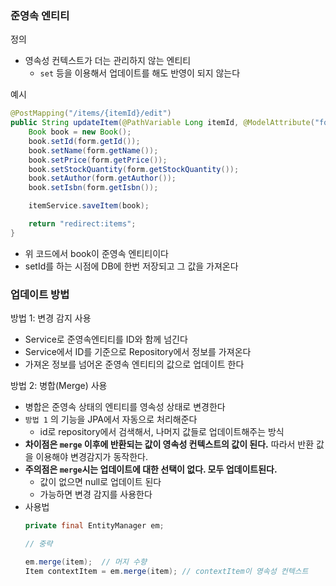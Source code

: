 ### 준영속 엔티티
정의
- 영속성 컨텍스트가 더는 관리하지 않는 엔티티
   - `set` 등을 이용해서 업데이트를 해도 반영이 되지 않는다

예시
~~~java
@PostMapping("/items/{itemId}/edit")
public String updateItem(@PathVariable Long itemId, @ModelAttribute("form") BookForm form) {
    Book book = new Book();
    book.setId(form.getId());
    book.setName(form.getName());
    book.setPrice(form.getPrice());
    book.setStockQuantity(form.getStockQuantity());
    book.setAuthor(form.getAuthor());
    book.setIsbn(form.getIsbn());

    itemService.saveItem(book);

    return "redirect:items";
}
~~~
- 위 코드에서 book이 준영속 엔티티이다
- setId를 하는 시점에 DB에 한번 저장되고 그 값을 가져온다


### 업데이트 방법
방법 1: 변경 감지 사용
- Service로 준영속엔티티를 ID와 함께 넘긴다
- Service에서 ID를 기준으로 Repository에서 정보를 가져온다
- 가져온 정보를 넘어온 준영속 엔티티의 값으로 업데이트 한다

방법 2: 병합(Merge) 사용
- 병합은 준영속 상태의 엔티티를 영속성 상태로 변경한다
- `방법 1` 의 기능을 JPA에서 자동으로 처리해준다
   - id로 repository에서 검색해서, 나머지 값들로 업데이트해주는 방식
- __차이점은 `merge` 이후에 반환되는 값이 영속성 컨텍스트의 값이 된다.__ 따라서 반환 값을 이용해야 변경감지가 동작한다.
- __주의점은 `merge`시는 업데이트에 대한 선택이 없다. 모두 업데이트된다.__
   - 값이 없으면 null로 업데이트 된다
   - 가능하면 변경 감지를 사용한다
- 사용법
   ~~~java
   private final EntityManager em;

   // 중략

   em.merge(item);  // 머지 수향
   Item contextItem = em.merge(item); // contextItem이 영속성 컨텍스트
   ~~~